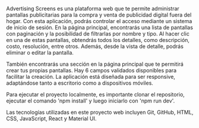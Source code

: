 Advertising Screens es una plataforma web que te permite administrar pantallas publicitarias para la compra y venta de publicidad digital fuera del hogar. Con esta aplicación, podrás controlar el acceso mediante un sistema de inicio de sesión. En la página principal, encontrarás una lista de pantallas con paginación y la posibilidad de filtrarlas por nombre y tipo. Al hacer clic en una de estas pantallas, obtendrás todos los detalles, como descripción, costo, resolución, entre otros. Además, desde la vista de detalle, podrás eliminar o editar la pantalla.

También encontrarás una sección en la página principal que te permitirá crear tus propias pantallas. Hay 6 campos validados disponibles para facilitar la creación. La aplicación está diseñada para ser responsive, adaptándose tanto a escritorio como a dispositivos móviles.

Para ejecutar el proyecto localmente, es importante clonar el repositorio, ejecutar el comando 'npm install' y luego iniciarlo con 'npm run dev'.

Las tecnologías utilizadas en este proyecto web incluyen Git, GitHub, HTML, CSS, JavaScript, React y Material UI.
